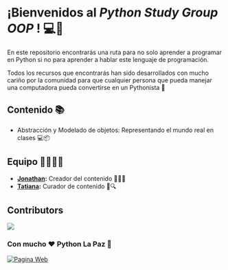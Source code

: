 # ¡Bienvenidos al *_Python Study Group OOP_* ! 💻🚀

En este repositorio encontrarás una ruta para no solo aprender a programar en Python si no para aprender a hablar este lenguaje de programación.

Todos los recursos que encontrarás han sido desarrollados con mucho cariño por la comunidad para que cualquier persona que pueda manejar una computadora pueda convertirse en un Pythonista 🐍

## Contenido 📚

* Abstracción y Modelado de objetos: Representando el mundo real en clases 💻📦

## Equipo 👩‍💻👨‍💻

* **[Jonathan](https://github.com/jevillanueva):** Creador del contenido 📝👨‍💻
* **[Tatiana](https://github.com/taicoding):** Curador de contenido 📌🔍

## Contributors

<a href="https://github.com/python-la-paz/python-study-group-oop/graphs/contributors">
  <img src="https://contrib.rocks/image?repo=python-la-paz/python-study-group-oop" />
</a>  

### Con mucho ❤️ Python La Paz 🐍 
[![Pagina Web](https://img.shields.io/badge/Web-Python%20La%20Paz-blue.svg)](https://pylapaz.org/)
